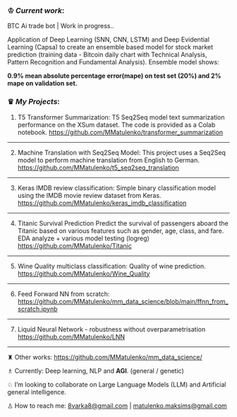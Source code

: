 ### ♔ *Current work*: 

BTC Ai trade bot | Work in progress..

  Application of Deep Learning (SNN, CNN, LSTM) and Deep Evidential Learning (Capsa) to create an ensemble based model for stock market prediction (training data - Bitcoin daily chart with Technical Analysis, Pattern Recognition and Fundamental Analysis). Ensemble model shows:

**0.9% mean absolute percentage error(mape) on test set (20%) and 
2% mape on validation set.**

###  ♛ *My Projects*:


 1) T5 Transformer Summarization: 
  T5 Seq2Seq model text summarization performance on the XSum dataset. The code is provided as a Colab notebook.
  https://github.com/MMatulenko/transformer_summarization
  
-------------
 2) Machine Translation with Seq2Seq Model:
  This project uses a Seq2Seq model to perform machine translation from English to German.
  https://github.com/MMatulenko/t5_seq2seq_translation

-------------
 3) Keras IMDB review classification:
  Simple binary classification model using the IMDB movie review dataset from Keras.
  https://github.com/MMatulenko/keras_imdb_classification

-------------
 4) Titanic Survival Prediction
  Predict the survival of passengers aboard the Titanic based on various features such as gender, age, class, and fare. EDA analyze + various model testing (logreg)
  https://github.com/MMatulenko/Titanic

-------------
 5) Wine Quality multiclass classification:
  Quality of wine prediction.
  https://github.com/MMatulenko/Wine_Quality

-------------
 6) Feed Forward NN from scratch:
  https://github.com/MMatulenko/mm_data_science/blob/main/ffnn_from_scratch.ipynb
  
-------------
7) Liquid Neural Network - robustness without overparametrisation
https://github.com/MMatulenko/LNN

-------------


 ♜ Other works: https://github.com/MMatulenko/mm_data_science/


 ♗ Currently: Deep learning, NLP and ****AGI****. (general / genetic)

 ♘ I’m looking to collaborate on Large Language Models (LLM) and Artificial general intelligence.
 
 ♙ How to reach me: 8varka8@gmail.com | matulenko.maksims@gmail.com
